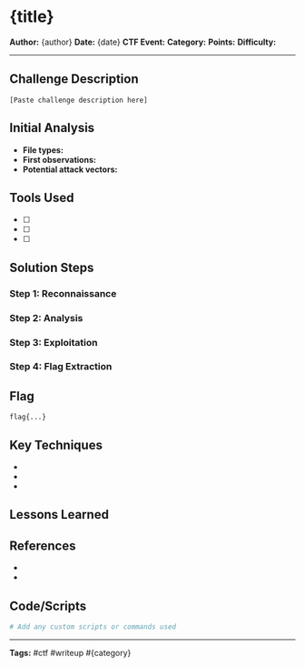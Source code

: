 # {title}

**Author:** {author}
**Date:** {date}
**CTF Event:** 
**Category:** 
**Points:** 
**Difficulty:** 

---

## Challenge Description
```
[Paste challenge description here]
```

## Initial Analysis
- **File types:** 
- **First observations:** 
- **Potential attack vectors:** 

## Tools Used
- [ ] 
- [ ] 
- [ ] 

## Solution Steps

### Step 1: Reconnaissance


### Step 2: Analysis


### Step 3: Exploitation


### Step 4: Flag Extraction


## Flag
```
flag{...}
```

## Key Techniques
- 
- 
- 

## Lessons Learned


## References
- 
- 

## Code/Scripts
```bash
# Add any custom scripts or commands used
```

---
**Tags:** #ctf #writeup #{category}